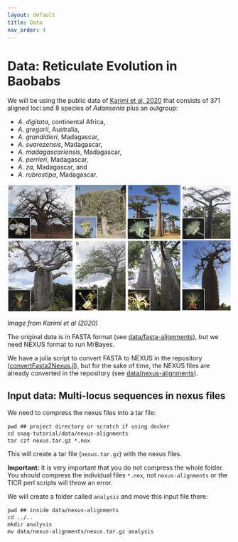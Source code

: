 ```yaml
---
layout: default
title: Data
nav_order: 4
---
```


# Data: Reticulate Evolution in Baobabs

We will be using the public data of [Karimi et al, 2020](https://academic.oup.com/sysbio/article/69/3/462/5613901) that consists of 371 aligned loci and 8 species of _Adansonia_ plus an outgroup:

-  _A. digitata_, continental Africa, 
-  _A. gregorii_, Australia,
- _A. grandidieri_, Madagascar,
- _A. suarezensis_, Madagascar,
- _A. madagascariensis_, Madagascar,
- _A. perrieri_, Madagascar,
- _A. za_, Madagascar, and
- _A. rubrostipa_, Madagascar.

<div style="text-align:center"><img src="../images/baobabs.jpeg" width="750"/></div>

_Image from Karimi et al (2020)_

The original data is in FASTA format (see [data/fasta-alignments](https://github.com/solislemuslab/snaq-tutorial/tree/main/data/fasta-alignments)), but we need NEXUS format to run MrBayes.

We have a julia script to convert FASTA to NEXUS in the repository ([convertFasta2Nexus.jl](https://github.com/solislemuslab/snaq-tutorial/blob/main/scripts/convertFasta2Nexus.jl)), but for the sake of time, the NEXUS files are already converted in the repository (see [data/nexus-alignments](https://github.com/solislemuslab/snaq-tutorial/tree/main/data/nexus-alignments)).

## Input data: Multi-locus sequences in nexus files

We need to compress the nexus files into a tar file:

```
pwd ## project directory or scratch if using docker
cd snaq-tutorial/data/nexus-alignments
tar czf nexus.tar.gz *.nex
```

This will create a tar file (`nexus.tar.gz`) with the nexus files.

**Important:** It is very important that you do not compress the whole folder. You should compress the individual files `*.nex`, not `nexus-alignments` or the TICR perl scripts will throw an error.

We will create a folder called `analysis` and move this input file there:

```
pwd ## inside data/nexus-alignments
cd ../..
mkdir analysis
mv data/nexus-alignments/nexus.tar.gz analysis
```

